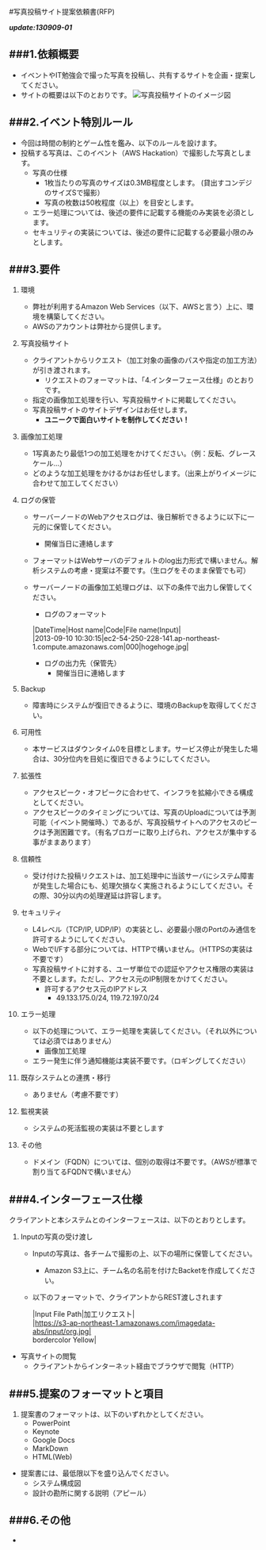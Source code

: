 #写真投稿サイト提案依頼書(RFP)

***update:130909-01***


###1.依頼概要
---
* イベントやIT勉強会で撮った写真を投稿し、共有するサイトを企画・提案してください。
* サイトの概要は以下のとおりです。
![写真投稿サイトのイメージ図](https://s3-ap-northeast-1.amazonaws.com/aws-hackathon/RFP-images/image.jpg) 

###2.イベント特別ルール
---

* 今回は時間の制約とゲーム性を鑑み、以下のルールを設けます。  
* 投稿する写真は、このイベント（AWS Hackation）で撮影した写真とします。 
	* 写真の仕様
		* 1枚当たりの写真のサイズは0.3MB程度とします。 (貸出すコンデジのサイズSで撮影）  
		* 写真の枚数は50枚程度（以上）を目安とします。
	* エラー処理については、後述の要件に記載する機能のみ実装を必須とします。
	* セキュリティの実装については、後述の要件に記載する必要最小限のみとします。

###3.要件
---

1. 環境
	* 弊社が利用するAmazon Web Services（以下、AWSと言う）上に、環境を構築してください。　
	* AWSのアカウントは弊社から提供します。
2. 写真投稿サイト
	* クライアントからリクエスト（加工対象の画像のパスや指定の加工方法）が引き渡されます。
		* リクエストのフォーマットは、「4.インターフェース仕様」のとおりです。
	* 指定の画像加工処理を行い、写真投稿サイトに掲載してください。
	* 写真投稿サイトのサイトデザインはお任せします。
		* **ユニークで面白いサイトを制作してください！**
3. 画像加工処理
	* 1写真あたり最低1つの加工処理をかけてください。（例：反転、グレースケール…）
	* どのような加工処理をかけるかはお任せします。（出来上がりイメージに合わせて加工してください）
4. ログの保管
	* サーバーノードのWebアクセスログは、後日解析できるように以下に一元的に保管してください。
		- 開催当日に連絡します
	* フォーマットはWebサーバのデフォルトのlog出力形式で構いません。解析システムの考慮・提案は不要です。（生ログをそのまま保管でも可）
	* サーバーノードの画像加工処理ログは、以下の条件で出力し保管してください。
		- ログのフォーマット

		|DateTime|Host name|Code|File name(Input)|  
		|2013-09-10 10:30:15|ec2-54-250-228-141.ap-northeast-1.compute.amazonaws.com|000|hogehoge.jpg|

		- ログの出力先（保管先）
			- 開催当日に連絡します
5. Backup
	* 障害時にシステムが復旧できるように、環境のBackupを取得してください。
6. 可用性
	* 本サービスはダウンタイム0を目標とします。サービス停止が発生した場合は、30分位内を目処に復旧できるようにしてください。
7. 拡張性
	* アクセスピーク・オフピークに合わせて、インフラを拡縮小できる構成としてください。
	* アクセスピークのタイミングについては、写真のUploadについては予測可能（イベント開催時、）であるが、写真投稿サイトへのアクセスのピークは予測困難です。（有名ブロガーに取り上げられ、アクセスが集中する事がままあります）
8. 信頼性
	* 受け付けた投稿リクエストは、加工処理中に当該サーバにシステム障害が発生した場合にも、処理欠損なく実施されるようにしてください。その際、30分以内の処理遅延は許容します。
9. セキュリティ
	* L4レベル（TCP/IP, UDP/IP）の実装とし、必要最小限のPortのみ通信を許可するようにしてください。
	* WebでI/Fする部分については、HTTPで構いません。（HTTPSの実装は不要です）
	* 写真投稿サイトに対する、ユーザ単位での認証やアクセス権限の実装は不要とします。ただし、アクセス元のIP制限をかけてください。
		* 許可するアクセス元のIPアドレス
			* 49.133.175.0/24, 119.72.197.0/24
10. エラー処理
	* 以下の処理について、エラー処理を実装してください。（それ以外については必須ではありません）
		* 画像加工処理
	* エラー発生に伴う通知機能は実装不要です。（ロギングしてください）
		
11. 既存システムとの連携・移行
	* ありません（考慮不要です）
12. 監視実装
	* システムの死活監視の実装は不要とします
13. その他
	* ドメイン（FQDN）については、個別の取得は不要です。（AWSが標準で割り当てるFQDNで構いません） 

###4.インターフェース仕様
---
クライアントと本システムとのインターフェースは、以下のとおりとします。  

1. Inputの写真の受け渡し
	- Inputの写真は、各チームで撮影の上、以下の場所に保管してください。
		- Amazon S3上に、チーム名の名前を付けたBacketを作成してください。
	- 以下のフォーマットで、クライアントからREST渡しされます

		|Input File Path|加工リクエスト|  
		|https://s3-ap-northeast-1.amazonaws.com/imagedata-abs/input/org.jpg|  
		bordercolor Yellow|



* 写真サイトの閲覧	
	- クライアントからインターネット経由でブラウザで閲覧（HTTP）
	
###5.提案のフォーマットと項目
---
1. 提案書のフォーマットは、以下のいずれかとしてください。
	* PowerPoint
	* Keynote
	* Google Docs
	* MarkDown
	* HTML(Web)
* 提案書には、最低限以下を盛り込んでください。
	* システム構成図
	* 設計の勘所に関する説明（アピール）

###6.その他
---
* 
